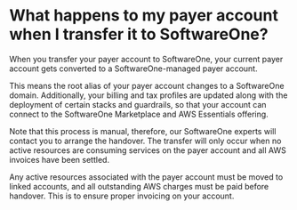 # What happens to my payer account when I transfer it to SoftwareOne?

When you transfer your payer account to SoftwareOne, your current payer account gets converted to a  SoftwareOne-managed payer account.&#x20;

This means the root alias of your payer account changes to a SoftwareOne domain. Additionally, your billing and tax profiles are updated along with the deployment of certain stacks and guardrails, so that your account can connect to the SoftwareOne Marketplace and AWS Essentials offering.

Note that this process is manual, therefore, our SoftwareOne experts will contact you to arrange the handover. The transfer will only occur when no active resources are consuming services on the payer account and all AWS invoices have been settled.&#x20;

Any active resources associated with the payer account must be moved to linked accounts, and all outstanding AWS charges must be paid before handover. This is to ensure proper invoicing on your account.
